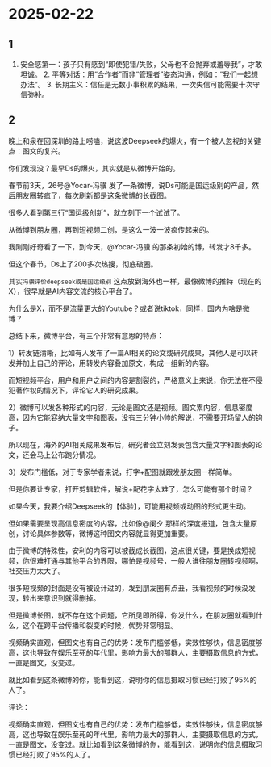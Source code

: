 # 2025-02-22

## 1

1. 安全感第一：孩子只有感到“即使犯错/失败，父母也不会抛弃或羞辱我”，才敢坦诚。   2. 平等对话：用“合作者”而非“管理者”姿态沟通，例如：“我们一起想办法”。   3. 长期主义：信任是无数小事积累的结果，一次失信可能需要十次守信弥补。

## 2

晚上和泉在回深圳的路上唠嗑，说这波Deepseek的爆火，有一个被人忽视的关键点：图文的复兴。

你们发现没？最早Ds的爆火，其实就是从微博开始的。

春节前3天，26号@Yocar-冯骥 发了一条微博，说Ds可能是国运级别的产品，然后朋友圈转疯了，每次刷新都是这条微博的长截图。

很多人看到第三行“国运级创新”，就立刻下一个试试了。

从微博到朋友圈，再到短视频二创，是这么一波一波疯传起来的。

我刚刚好奇看了一下，到今天，@Yocar-冯骥 的那条初始的博，转发才8千多。

但这个春节，Ds上了200多次热搜，彻底破圈。

其实`冯骥评价deepseek或是国运级别` 这点放到海外也一样，最像微博的推特（现在的X），很早就是AI内容交流的核心平台了。

为什么是X，而不是流量更大的Youtube？或者说tiktok，同样，国内为啥是微博？

总结下来，微博平台，有三个非常有意思的特点：

1）转发链清晰，比如有人发布了一篇AI相关的论文或研究成果，其他人是可以转发并加上自己的评论，用转发内容叠加原文，构成一组新的内容。

而短视频平台，用户和用户之间的内容是割裂的，严格意义上来说，你无法在不侵犯著作权的情况下，评论它人的研究成果。

2）微博可以发各种形式的内容，无论是图文还是视频。图文累内容，信息密度高，因为它能容纳大量文字和图表，没有三分钟小帅的解说，不需要开场留人的钩子。

所以现在，海外的AI相关成果发布后，研究者会立刻发表包含大量文字和图表的论文，还会马上公布跑分情况。

3）发布门槛低，对于专家学者来说，打字+配图就跟发朋友圈一样简单。

但是你要让专家，打开剪辑软件，解说+配花字太难了，怎么可能有那个时间？

如果今天，我要介绍Deepseek的【体验】，可能用视频或动图的形式更生动。

但如果需要呈现高信息密度的内容，比如像@阑夕 那样的深度报道，包含大量原创，讨论具体参数等，微博这种图文内容就显得更加重要。

由于微博的特殊性，安利的内容可以被截成长截图，这点很关键，要是换成短视频，你很难打通与其他平台的界限，哪怕是视频号，一般人谁往朋友圈转视频啊，社交压力太大了。

很多短视频的封面是没有被设计过的，发到朋友圈有点丑，我看视频的时候没发现，转出来意识到就得删掉。

但是微博长图，就不存在这个问题，它所见即所得，你发什么，在朋友圈就看到什么，这个在跨平台传播和裂变的时候，优势非常明显。

视频确实直观，但图文也有自己的优势：发布门槛够低，实效性够快，信息密度够高，这也导致在娱乐至死的年代里，影响力最大的那群人，主要摄取信息的方式，一直是图文，没变过。

就比如看到这条微博的你，能看到这，说明你的信息摄取习惯已经打败了95%的人了。

评论：

视频确实直观，但图文也有自己的优势：发布门槛够低，实效性够快，信息密度够高，这也导致在娱乐至死的年代里，影响力最大的那群人，主要摄取信息的方式，一直是图文，没变过。就比如看到这条微博的你，能看到这，说明你的信息摄取习惯已经打败了95%的人了。

